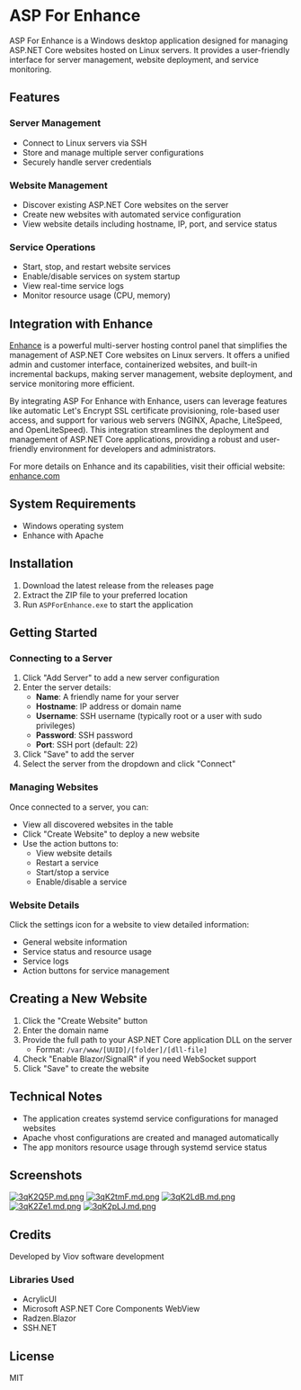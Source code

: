# ASP For Enhance

ASP For Enhance is a Windows desktop application designed for managing ASP.NET Core websites hosted on Linux servers. It provides a user-friendly interface for server management, website deployment, and service monitoring.

## Features

### Server Management
- Connect to Linux servers via SSH
- Store and manage multiple server configurations
- Securely handle server credentials

### Website Management
- Discover existing ASP.NET Core websites on the server
- Create new websites with automated service configuration
- View website details including hostname, IP, port, and service status

### Service Operations
- Start, stop, and restart website services
- Enable/disable services on system startup
- View real-time service logs
- Monitor resource usage (CPU, memory)

## Integration with Enhance

[Enhance](https://enhance.com/) is a powerful multi-server hosting control panel that simplifies the management of ASP.NET Core websites on Linux servers. It offers a unified admin and customer interface, containerized websites, and built-in incremental backups, making server management, website deployment, and service monitoring more efficient.

By integrating ASP For Enhance with Enhance, users can leverage features like automatic Let's Encrypt SSL certificate provisioning, role-based user access, and support for various web servers (NGINX, Apache, LiteSpeed, and OpenLiteSpeed). This integration streamlines the deployment and management of ASP.NET Core applications, providing a robust and user-friendly environment for developers and administrators.

For more details on Enhance and its capabilities, visit their official website: [enhance.com](https://enhance.com/)

## System Requirements

- Windows operating system
- Enhance with Apache

## Installation

1. Download the latest release from the releases page
2. Extract the ZIP file to your preferred location
3. Run `ASPForEnhance.exe` to start the application

## Getting Started

### Connecting to a Server

1. Click "Add Server" to add a new server configuration
2. Enter the server details:
   - **Name**: A friendly name for your server
   - **Hostname**: IP address or domain name
   - **Username**: SSH username (typically root or a user with sudo privileges)
   - **Password**: SSH password
   - **Port**: SSH port (default: 22)
3. Click "Save" to add the server
4. Select the server from the dropdown and click "Connect"

### Managing Websites

Once connected to a server, you can:

- View all discovered websites in the table
- Click "Create Website" to deploy a new website
- Use the action buttons to:
  - View website details
  - Restart a service
  - Start/stop a service
  - Enable/disable a service

### Website Details

Click the settings icon for a website to view detailed information:

- General website information
- Service status and resource usage
- Service logs
- Action buttons for service management

## Creating a New Website

1. Click the "Create Website" button
2. Enter the domain name
3. Provide the full path to your ASP.NET Core application DLL on the server
   - Format: `/var/www/[UUID]/[folder]/[dll-file]`
4. Check "Enable Blazor/SignalR" if you need WebSocket support
5. Click "Save" to create the website

## Technical Notes

- The application creates systemd service configurations for managed websites
- Apache vhost configurations are created and managed automatically
- The app monitors resource usage through systemd service status

## Screenshots
[![3qK2Q5P.md.png](https://iili.io/3qK2Q5P.md.png)](https://freeimage.host/i/3qK2Q5P)
[![3qK2tmF.md.png](https://iili.io/3qK2tmF.md.png)](https://freeimage.host/i/3qK2tmF)
[![3qK2LdB.md.png](https://iili.io/3qK2LdB.md.png)](https://freeimage.host/i/3qK2LdB)
[![3qK2Ze1.md.png](https://iili.io/3qK2Ze1.md.png)](https://freeimage.host/i/3qK2Ze1)
[![3qK2pLJ.md.png](https://iili.io/3qK2pLJ.md.png)](https://freeimage.host/i/3qK2pLJ)

## Credits

Developed by Viov software development

### Libraries Used
- AcrylicUI
- Microsoft ASP.NET Core Components WebView
- Radzen.Blazor
- SSH.NET

## License
MIT
